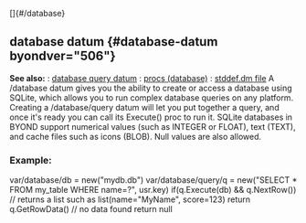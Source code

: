 []{#/database}
## database datum {#database-datum byondver="506"}
**See also:**
:   [database query datum](#/database/query)
:   [procs (database)](#/database/proc)
:   [stddef.dm file](#/%7B%7Bappendix%7D%7D/stddef%2edm)
A /database datum gives you the ability to create or access a database
using SQLite, which allows you to run complex database queries on any
platform.
Creating a /database/query datum will let you put together a query, and
once it\'s ready you can call its Execute() proc to run it.
SQLite databases in BYOND support numerical values (such as INTEGER or
FLOAT), text (TEXT), and cache files such as icons (BLOB). Null values
are also allowed.
### Example:
var/database/db = new(\"mydb.db\") var/database/query/q = new(\"SELECT
\* FROM my_table WHERE name=?\", usr.key) if(q.Execute(db) &&
q.NextRow()) // returns a list such as list(name=\"MyName\", score=123)
return q.GetRowData() // no data found return null